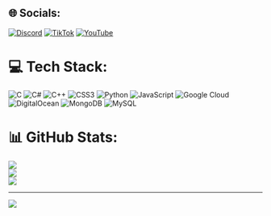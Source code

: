 
## 🌐 Socials:
[![Discord](https://img.shields.io/badge/Discord-%237289DA.svg?logo=discord&logoColor=white)](https://discord.gg/centreville ) [![TikTok](https://img.shields.io/badge/TikTok-%23000000.svg?logo=TikTok&logoColor=white)](https://tiktok.com/@brncray) [![YouTube](https://img.shields.io/badge/YouTube-%23FF0000.svg?logo=YouTube&logoColor=white)](https://youtube.com/@brncray) 

# 💻 Tech Stack:
![C](https://img.shields.io/badge/c-%2300599C.svg?style=for-the-badge&logo=c&logoColor=white) ![C#](https://img.shields.io/badge/c%23-%23239120.svg?style=for-the-badge&logo=csharp&logoColor=white) ![C++](https://img.shields.io/badge/c++-%2300599C.svg?style=for-the-badge&logo=c%2B%2B&logoColor=white) ![CSS3](https://img.shields.io/badge/css3-%231572B6.svg?style=for-the-badge&logo=css3&logoColor=white) ![Python](https://img.shields.io/badge/python-3670A0?style=for-the-badge&logo=python&logoColor=ffdd54) ![JavaScript](https://img.shields.io/badge/javascript-%23323330.svg?style=for-the-badge&logo=javascript&logoColor=%23F7DF1E) ![Google Cloud](https://img.shields.io/badge/GoogleCloud-%234285F4.svg?style=for-the-badge&logo=google-cloud&logoColor=white) ![DigitalOcean](https://img.shields.io/badge/DigitalOcean-%230167ff.svg?style=for-the-badge&logo=digitalOcean&logoColor=white) ![MongoDB](https://img.shields.io/badge/MongoDB-%234ea94b.svg?style=for-the-badge&logo=mongodb&logoColor=white) ![MySQL](https://img.shields.io/badge/mysql-%2300000f.svg?style=for-the-badge&logo=mysql&logoColor=white)
# 📊 GitHub Stats:
![](https://github-readme-stats.vercel.app/api?username=brncray&theme=dark&hide_border=false&include_all_commits=true&count_private=true)<br/>
![](https://github-readme-streak-stats.herokuapp.com/?user=brncray&theme=dark&hide_border=false)<br/>
![](https://github-readme-stats.vercel.app/api/top-langs/?username=brncray&theme=dark&hide_border=false&include_all_commits=true&count_private=true&layout=compact)

---
[![](https://visitcount.itsvg.in/api?id=brncray&icon=0&color=0)](https://visitcount.itsvg.in)

<!-- Proudly created with GPRM ( https://gprm.itsvg.in ) -->

